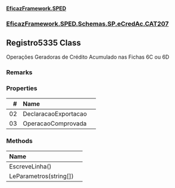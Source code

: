 #### [EficazFramework.SPED](EficazFrameworkSPED.md 'EficazFramework SPED')
### [EficazFramework.SPED.Schemas.SP.eCredAc.CAT207](EficazFramework.SPED.Schemas.SP.eCredAc.CAT207.md 'EficazFramework.SPED.Schemas.SP.eCredAc.CAT207')

## Registro5335 Class

Operações Geradoras de Crédito Acumulado nas Fichas 6C ou 6D

### Remarks
### Properties

| # | Name | |
| ---: | :--- | :--- |
| 02 | DeclaracaoExportacao |  |
| 03 | OperacaoComprovada |  |
### Methods

| Name | |
| :--- | :--- |
| EscreveLinha() |  |
| LeParametros(string[]) |  |
